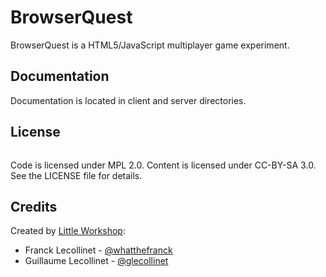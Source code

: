 BrowserQuest
============

BrowserQuest is a HTML5/JavaScript multiplayer game experiment.


Documentation
-------------

Documentation is located in client and server directories.


License
-------

[<img  data-src="https://deploy.stdlib.com/static/images/deploy.svg" width="192">](https://open.autocode.com/)


Code is licensed under MPL 2.0. Content is licensed under CC-BY-SA 3.0.
See the LICENSE file for details.


Credits
-------
Created by [Little Workshop](http://www.littleworkshop.fr):

* Franck Lecollinet - [@whatthefranck](http://twitter.com/whatthefranck)
* Guillaume Lecollinet - [@glecollinet](http://twitter.com/glecollinet)
